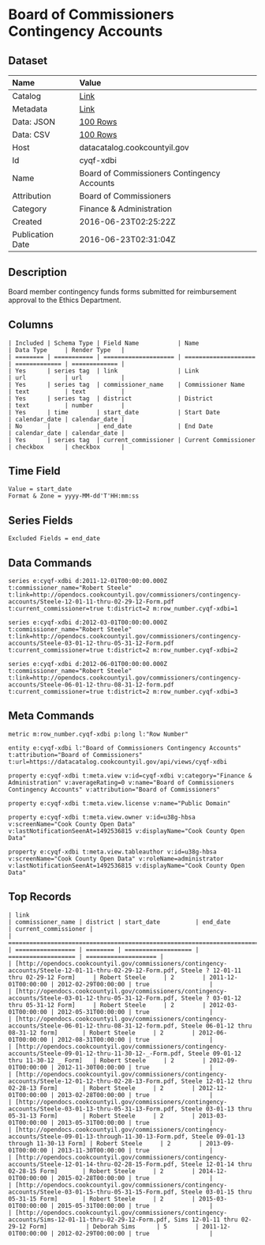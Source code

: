 # Board of Commissioners Contingency Accounts

## Dataset

| Name | Value |
| :--- | :---- |
| Catalog | [Link](https://catalog.data.gov/dataset/board-of-commissioners-contingency-accounts) |
| Metadata | [Link](https://datacatalog.cookcountyil.gov/api/views/cyqf-xdbi) |
| Data: JSON | [100 Rows](https://datacatalog.cookcountyil.gov/api/views/cyqf-xdbi/rows.json?max_rows=100) |
| Data: CSV | [100 Rows](https://datacatalog.cookcountyil.gov/api/views/cyqf-xdbi/rows.csv?max_rows=100) |
| Host | datacatalog.cookcountyil.gov |
| Id | cyqf-xdbi |
| Name | Board of Commissioners Contingency Accounts |
| Attribution | Board of Commissioners |
| Category | Finance & Administration |
| Created | 2016-06-23T02:25:22Z |
| Publication Date | 2016-06-23T02:31:04Z |

## Description

Board member contingency funds forms submitted for reimbursement approval to the Ethics Department.

## Columns

```ls
| Included | Schema Type | Field Name           | Name                 | Data Type     | Render Type   |
| ======== | =========== | ==================== | ==================== | ============= | ============= |
| Yes      | series tag  | link                 | Link                 | url           | url           |
| Yes      | series tag  | commissioner_name    | Commissioner Name    | text          | text          |
| Yes      | series tag  | district             | District             | text          | number        |
| Yes      | time        | start_date           | Start Date           | calendar_date | calendar_date |
| No       |             | end_date             | End Date             | calendar_date | calendar_date |
| Yes      | series tag  | current_commissioner | Current Commissioner | checkbox      | checkbox      |
```

## Time Field

```ls
Value = start_date
Format & Zone = yyyy-MM-dd'T'HH:mm:ss
```

## Series Fields

```ls
Excluded Fields = end_date
```

## Data Commands

```ls
series e:cyqf-xdbi d:2011-12-01T00:00:00.000Z t:commissioner_name="Robert Steele" t:link=http://opendocs.cookcountyil.gov/commissioners/contingency-accounts/Steele-12-01-11-thru-02-29-12-Form.pdf t:current_commissioner=true t:district=2 m:row_number.cyqf-xdbi=1

series e:cyqf-xdbi d:2012-03-01T00:00:00.000Z t:commissioner_name="Robert Steele" t:link=http://opendocs.cookcountyil.gov/commissioners/contingency-accounts/Steele-03-01-12-thru-05-31-12-Form.pdf t:current_commissioner=true t:district=2 m:row_number.cyqf-xdbi=2

series e:cyqf-xdbi d:2012-06-01T00:00:00.000Z t:commissioner_name="Robert Steele" t:link=http://opendocs.cookcountyil.gov/commissioners/contingency-accounts/Steele-06-01-12-thru-08-31-12-form.pdf t:current_commissioner=true t:district=2 m:row_number.cyqf-xdbi=3
```

## Meta Commands

```ls
metric m:row_number.cyqf-xdbi p:long l:"Row Number"

entity e:cyqf-xdbi l:"Board of Commissioners Contingency Accounts" t:attribution="Board of Commissioners" t:url=https://datacatalog.cookcountyil.gov/api/views/cyqf-xdbi

property e:cyqf-xdbi t:meta.view v:id=cyqf-xdbi v:category="Finance & Administration" v:averageRating=0 v:name="Board of Commissioners Contingency Accounts" v:attribution="Board of Commissioners"

property e:cyqf-xdbi t:meta.view.license v:name="Public Domain"

property e:cyqf-xdbi t:meta.view.owner v:id=u38g-hbsa v:screenName="Cook County Open Data" v:lastNotificationSeenAt=1492536815 v:displayName="Cook County Open Data"

property e:cyqf-xdbi t:meta.view.tableauthor v:id=u38g-hbsa v:screenName="Cook County Open Data" v:roleName=administrator v:lastNotificationSeenAt=1492536815 v:displayName="Cook County Open Data"
```

## Top Records

```ls
| link                                                                                                                                                   | commissioner_name | district | start_date          | end_date            | current_commissioner | 
| ====================================================================================================================================================== | ================= | ======== | =================== | =================== | ==================== | 
| [http://opendocs.cookcountyil.gov/commissioners/contingency-accounts/Steele-12-01-11-thru-02-29-12-Form.pdf, Steele ? 12-01-11 thru 02-29-12 Form]     | Robert Steele     | 2        | 2011-12-01T00:00:00 | 2012-02-29T00:00:00 | true                 | 
| [http://opendocs.cookcountyil.gov/commissioners/contingency-accounts/Steele-03-01-12-thru-05-31-12-Form.pdf, Steele ? 03-01-12 thru 05-31-12 Form]     | Robert Steele     | 2        | 2012-03-01T00:00:00 | 2012-05-31T00:00:00 | true                 | 
| [http://opendocs.cookcountyil.gov/commissioners/contingency-accounts/Steele-06-01-12-thru-08-31-12-form.pdf, Steele 06-01-12 thru 08-31-12 form]       | Robert Steele     | 2        | 2012-06-01T00:00:00 | 2012-08-31T00:00:00 | true                 | 
| [http://opendocs.cookcountyil.gov/commissioners/contingency-accounts/Steele-09-01-12-thru-11-30-12-_-Form.pdf, Steele 09-01-12 thru 11-30-12 _ Form]   | Robert Steele     | 2        | 2012-09-01T00:00:00 | 2012-11-30T00:00:00 | true                 | 
| [http://opendocs.cookcountyil.gov/commissioners/contingency-accounts/Steele-12-01-12-thru-02-28-13-Form.pdf, Steele 12-01-12 thru 02-28-13 Form]       | Robert Steele     | 2        | 2012-12-01T00:00:00 | 2013-02-28T00:00:00 | true                 | 
| [http://opendocs.cookcountyil.gov/commissioners/contingency-accounts/Steele-03-01-13-thru-05-31-13-Form.pdf, Steele 03-01-13 thru 05-31-13 Form]       | Robert Steele     | 2        | 2013-03-01T00:00:00 | 2013-05-31T00:00:00 | true                 | 
| [http://opendocs.cookcountyil.gov/commissioners/contingency-accounts/Steele-09-01-13-through-11-30-13-Form.pdf, Steele 09-01-13 through 11-30-13 Form] | Robert Steele     | 2        | 2013-09-01T00:00:00 | 2013-11-30T00:00:00 | true                 | 
| [http://opendocs.cookcountyil.gov/commissioners/contingency-accounts/Steele-12-01-14-thru-02-28-15-Form.pdf, Steele 12-01-14 thru 02-28-15 Form]       | Robert Steele     | 2        | 2014-12-01T00:00:00 | 2015-02-28T00:00:00 | true                 | 
| [http://opendocs.cookcountyil.gov/commissioners/contingency-accounts/Steele-03-01-15-thru-05-31-15-Form.pdf, Steele 03-01-15 thru 05-31-15 Form]       | Robert Steele     | 2        | 2015-03-01T00:00:00 | 2015-05-31T00:00:00 | true                 | 
| [http://opendocs.cookcountyil.gov/commissioners/contingency-accounts/Sims-12-01-11-thru-02-29-12-Form.pdf, Sims 12-01-11 thru 02-29-12 Form]           | Deborah Sims      | 5        | 2011-12-01T00:00:00 | 2012-02-29T00:00:00 | true                 | 
```